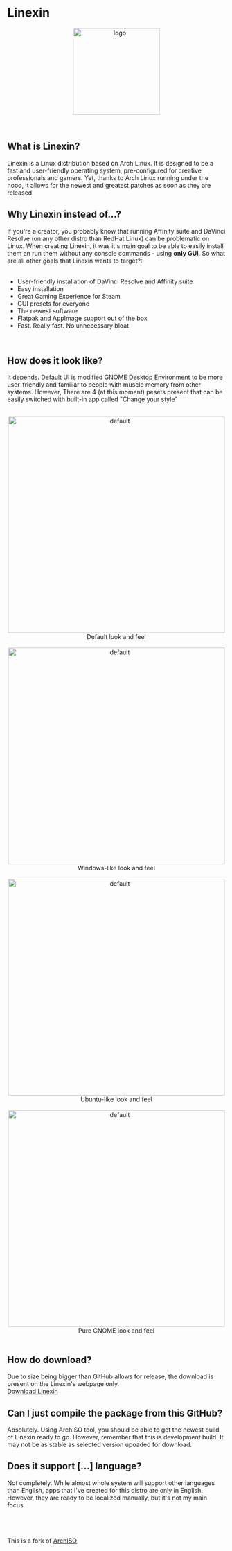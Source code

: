 # Linexin

<p align="center">
  <img src="https://i.imgur.com/qZRvycj.png" alt="logo" with="200" height="200"/>
</p>
<br>

<h2>What is Linexin?</h2>
Linexin is a Linux distribution based on Arch Linux. It is designed to be a fast and user-friendly operating system, pre-configured for creative professionals and gamers. Yet, thanks to Arch Linux running under the hood, it allows for the newest and greatest patches as soon as they are released. 

<h2>Why Linexin instead of...?</h2>
If you're a creator, you probably know that running Affinity suite and DaVinci Resolve (on any other distro than RedHat Linux) can be problematic on Linux. When creating Linexin, it was it's main goal to be able to easily install them an run them without any console commands - using <strong>only GUI</strong>. So what are all other goals that Linexin wants to target?:<br><br>
 <ul>
  <li>User-friendly installation of DaVinci Resolve and Affinity suite</li>
  <li>Easy installation</li>
  <li>Great Gaming Experience for Steam</li>
  <li>GUI presets for everyone</li>
  <li>The newest software</li>
  <li>Flatpak and AppImage support out of the box</li>
  <li>Fast. Really fast. No unnecessary bloat</li>
</ul> <br>

<h2>How does it look like?</h2>
It depends. Default UI is modified GNOME Desktop Environment to be more user-friendly and familiar to people with muscle memory from other systems. However, There are 4 (at this moment) pesets present that can be easily switched with built-in app called "Change your style"<br><br>
<p align="center">
  <img src="https://i.ibb.co/2YHmv8KD/default.png" alt="default" with="500" height="500"/><br>
  Default look and feel<br><br>
  <img src="https://i.ibb.co/7tLJNr9m/windowish.png" alt="default" with="500" height="500"/><br>
  Windows-like look and feel<br><br>
  <img src="https://i.ibb.co/W4rtmM60/ubunexin.png" alt="default" with="500" height="500"/><br>
  Ubuntu-like look and feel<br><br>
  <img src="https://i.ibb.co/5wHkTYZ/gnome.png" alt="default" with="500" height="500"/><br>
  Pure GNOME look and feel<br><br>
</p>

<h2>How do download?</h2>
Due to size being bigger than GitHub allows for release, the download is present on the Linexin's webpage only.<br>
<a href="https://petexy.github.io/Linexin">Download Linexin</a>

<h2>Can I just compile the package from this GitHub?</h2>
Absolutely. Using ArchISO tool, you should be able to get the newest build of Linexin ready to go. However, remember that this is development build. It may not be as stable as selected version upoaded for download.

<h2>Does it support [...] language?</h2>
Not completely. While almost whole system will support other languages than English, apps that I've created for this distro are only in English. However, they are ready to be localized manually, but it's not my main focus.

<br><br><br>
This is a fork of [ArchISO](https://github.com/archlinux/archiso)
